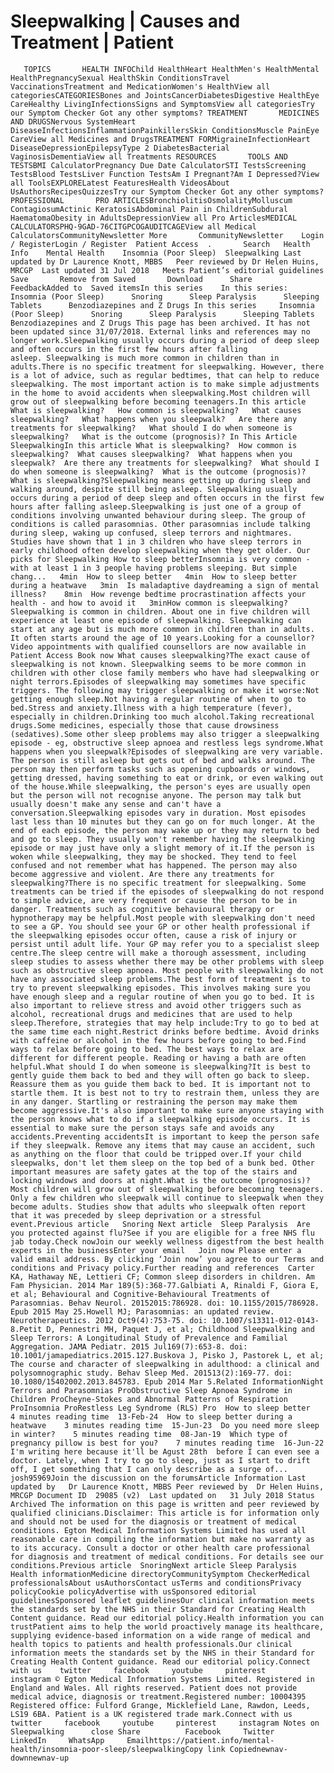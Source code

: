 # Sleepwalking | Causes and Treatment | Patient

       TOPICS       HEALTH INFOChild HealthHeart HealthMen's HealthMental HealthPregnancySexual HealthSkin ConditionsTravel VaccinationsTreatment and MedicationWomen's HealthView all categoriesCATEGORIESBones and JointsCancerDiabetesDigestive HealthEye CareHealthy LivingInfectionsSigns and SymptomsView all categoriesTry our Symptom Checker Got any other symptoms? TREATMENT       MEDICINES AND DRUGSNervous SystemHeart DiseaseInfectionsInflammationPainkillersSkin ConditionsMuscle PainEye CareView all Medicines and DrugsTREATMENT FORMigraineInfectionHeart DiseaseDepressionEpilepsyType 2 DiabetesBacterial VaginosisDementiaView all Treatments RESOURCES       TOOLS AND TESTSBMI CalculatorPregnancy Due Date CalculatorSTI TestsScreening TestsBlood TestsLiver Function TestsAm I Pregnant?Am I Depressed?View all ToolsEXPLORELatest FeaturesHealth VideosAbout UsAuthorsRecipesQuizzesTry our Symptom Checker Got any other symptoms? PROFESSIONAL       PRO ARTICLESBronchiolitisOsmolalityMolluscum ContagiosumActinic KeratosisAbdominal Pain in ChildrenSubdural HaematomaObesity in AdultsDepressionView all Pro ArticlesMEDICAL CALCULATORSPHQ-9GAD-76CITGPCOGAUDITCAGEView all Medical CalculatorsCommunityNewsletter More       CommunityNewsletter    Login / RegisterLogin / Register  Patient Access  .       Search   Health Info    Mental Health    Insomnia (Poor Sleep)  Sleepwalking Last updated by Dr Laurence Knott, MBBS   Peer reviewed by Dr Helen Huins, MRCGP  Last updated 31 Jul 2018   Meets Patient’s editorial guidelines            Save       Remove from Saved       Download      Share      FeedbackAdded to  Saved itemsIn this series    In this series:     Insomnia (Poor Sleep)      Snoring      Sleep Paralysis      Sleeping Tablets      Benzodiazepines and Z Drugs In this series     Insomnia (Poor Sleep)      Snoring      Sleep Paralysis      Sleeping Tablets      Benzodiazepines and Z Drugs This page has been archived. It has not been updated since 31/07/2018. External links and references may no longer work.Sleepwalking usually occurs during a period of deep sleep and often occurs in the first few hours after falling asleep. Sleepwalking is much more common in children than in adults.There is no specific treatment for sleepwalking. However, there is a lot of advice, such as regular bedtimes, that can help to reduce sleepwalking. The most important action is to make simple adjustments in the home to avoid accidents when sleepwalking.Most children will grow out of sleepwalking before becoming teenagers.In this article   What is sleepwalking?   How common is sleepwalking?   What causes sleepwalking?   What happens when you sleepwalk?   Are there any treatments for sleepwalking?   What should I do when someone is sleepwalking?   What is the outcome (prognosis)? In This Article     SleepwalkingIn this article What is sleepwalking?  How common is sleepwalking?  What causes sleepwalking?  What happens when you sleepwalk?  Are there any treatments for sleepwalking?  What should I do when someone is sleepwalking?  What is the outcome (prognosis)? What is sleepwalking?Sleepwalking means getting up during sleep and walking around, despite still being asleep. Sleepwalking usually occurs during a period of deep sleep and often occurs in the first few hours after falling asleep.Sleepwalking is just one of a group of conditions involving unwanted behaviour during sleep. The group of conditions is called parasomnias. Other parasomnias include talking during sleep, waking up confused, sleep terrors and nightmares. Studies have shown that 1 in 3 children who have sleep terrors in early childhood often develop sleepwalking when they get older. Our picks for Sleepwalking How to sleep betterInsomnia is very common - with at least 1 in 3 people having problems sleeping. But simple chang...   4min  How to sleep better   4min  How to sleep better during a heatwave   3min  Is maladaptive daydreaming a sign of mental illness?    8min  How revenge bedtime procrastination affects your health - and how to avoid it   3minHow common is sleepwalking?Sleepwalking is common in children. About one in five children will experience at least one episode of sleepwalking. Sleepwalking can start at any age but is much more common in children than in adults. It often starts around the age of 10 years.Looking for a counsellor?Video appointments with qualified counsellors are now available in Patient Access Book now What causes sleepwalking?The exact cause of sleepwalking is not known. Sleepwalking seems to be more common in children with other close family members who have had sleepwalking or night terrors.Episodes of sleepwalking may sometimes have specific triggers. The following may trigger sleepwalking or make it worse:Not getting enough sleep.Not having a regular routine of when to go to bed.Stress and anxiety.Illness with a high temperature (fever), especially in children.Drinking too much alcohol.Taking recreational drugs.Some medicines, especially those that cause drowsiness (sedatives).Some other sleep problems may also trigger a sleepwalking episode - eg, obstructive sleep apnoea and restless legs syndrome.What happens when you sleepwalk?Episodes of sleepwalking are very variable. The person is still asleep but gets out of bed and walks around. The person may then perform tasks such as opening cupboards or windows, getting dressed, having something to eat or drink, or even walking out of the house.While sleepwalking, the person's eyes are usually open but the person will not recognise anyone. The person may talk but usually doesn't make any sense and can't have a conversation.Sleepwalking episodes vary in duration. Most episodes last less than 10 minutes but they can go on for much longer. At the end of each episode, the person may wake up or they may return to bed and go to sleep. They usually won't remember having the sleepwalking episode or may just have only a slight memory of it.If the person is woken while sleepwalking, they may be shocked. They tend to feel confused and not remember what has happened. The person may also become aggressive and violent. Are there any treatments for sleepwalking?There is no specific treatment for sleepwalking. Some treatments can be tried if the episodes of sleepwalking do not respond to simple advice, are very frequent or cause the person to be in danger. Treatments such as cognitive behavioural therapy or hypnotherapy may be helpful.Most people with sleepwalking don't need to see a GP. You should see your GP or other health professional if the sleepwalking episodes occur often, cause a risk of injury or persist until adult life. Your GP may refer you to a specialist sleep centre.The sleep centre will make a thorough assessment, including sleep studies to assess whether there may be other problems with sleep such as obstructive sleep apnoea. Most people with sleepwalking do not have any associated sleep problems.The best form of treatment is to try to prevent sleepwalking episodes. This involves making sure you have enough sleep and a regular routine of when you go to bed. It is also important to relieve stress and avoid other triggers such as alcohol, recreational drugs and medicines that are used to help sleep.Therefore, strategies that may help include:Try to go to bed at the same time each night.Restrict drinks before bedtime. Avoid drinks with caffeine or alcohol in the few hours before going to bed.Find ways to relax before going to bed. The best ways to relax are different for different people. Reading or having a bath are often helpful.What should I do when someone is sleepwalking?It is best to gently guide them back to bed and they will often go back to sleep. Reassure them as you guide them back to bed. It is important not to startle them. It is best not to try to restrain them, unless they are in any danger. Startling or restraining the person may make them become aggressive.It's also important to make sure anyone staying with the person knows what to do if a sleepwalking episode occurs. It is essential to make sure the person stays safe and avoids any accidents.Preventing accidentsIt is important to keep the person safe if they sleepwalk. Remove any items that may cause an accident, such as anything on the floor that could be tripped over.If your child sleepwalks, don't let them sleep on the top bed of a bunk bed. Other important measures are safety gates at the top of the stairs and locking windows and doors at night.What is the outcome (prognosis)?Most children will grow out of sleepwalking before becoming teenagers. Only a few children who sleepwalk will continue to sleepwalk when they become adults. Studies show that adults who sleepwalk often report that it was preceded by sleep deprivation or a stressful event.Previous article   Snoring Next article  Sleep Paralysis  Are you protected against flu?See if you are eligible for a free NHS flu jab today.Check nowJoin our weekly wellness digestfrom the best health experts in the businessEnter your email   Join now Please enter a valid email address. By clicking ‘Join now’ you agree to our Terms and conditions and Privacy policy.Further reading and references  Carter KA, Hathaway NE, Lettieri CF; Common sleep disorders in children. Am Fam Physician. 2014 Mar 189(5):368-77.Galbiati A, Rinaldi F, Giora E, et al; Behavioural and Cognitive-Behavioural Treatments of Parasomnias. Behav Neurol. 20152015:786928. doi: 10.1155/2015/786928. Epub 2015 May 25.Howell MJ; Parasomnias: an updated review. Neurotherapeutics. 2012 Oct9(4):753-75. doi: 10.1007/s13311-012-0143-8.Petit D, Pennestri MH, Paquet J, et al; Childhood Sleepwalking and Sleep Terrors: A Longitudinal Study of Prevalence and Familial Aggregation. JAMA Pediatr. 2015 Jul169(7):653-8. doi: 10.1001/jamapediatrics.2015.127.Buskova J, Pisko J, Pastorek L, et al; The course and character of sleepwalking in adulthood: a clinical and polysomnographic study. Behav Sleep Med. 201513(2):169-77. doi: 10.1080/15402002.2013.845783. Epub 2014 Mar 5.Related InformationNight Terrors and Parasomnias ProObstructive Sleep Apnoea Syndrome in Children ProCheyne-Stokes and Abnormal Patterns of Respiration ProInsomnia ProRestless Leg Syndrome (RLS) Pro  How to sleep better    4 minutes reading time  13-Feb-24  How to sleep better during a heatwave    3 minutes reading time  15-Jun-23  Do you need more sleep in winter?    5 minutes reading time  08-Jan-19  Which type of pregnancy pillow is best for you?    7 minutes reading time  16-Jun-22  I'm writing here because it'll be Agust 28th  before I can even see a doctor. Lately, when I try to go to sleep, just as I start to drift off, I get something that I can only describe as a surge of...   josh95969Join the discussion on the forumsArticle Information Last updated by   Dr Laurence Knott, MBBS Peer reviewed by  Dr Helen Huins, MRCGP Document ID  29085 (v2)  Last updated on   31 July 2018 Status  Archived The information on this page is written and peer reviewed by qualified clinicians.Disclaimer: This article is for information only and should not be used for the diagnosis or treatment of medical conditions. Egton Medical Information Systems Limited has used all reasonable care in compiling the information but make no warranty as to its accuracy. Consult a doctor or other health care professional for diagnosis and treatment of medical conditions. For details see our conditions.Previous article  SnoringNext article Sleep Paralysis Health informationMedicine directoryCommunitySymptom CheckerMedical professionalsAbout usAuthorsContact usTerms and conditionsPrivacy policyCookie policyAdvertise with usSponsored editorial guidelinesSponsored leaflet guidelinesOur clinical information meets the standards set by the NHS in their Standard for Creating Health Content guidance. Read our editorial policy.Health information you can trustPatient aims to help the world proactively manage its healthcare, supplying evidence-based information on a wide range of medical and health topics to patients and health professionals.Our clinical information meets the standards set by the NHS in their Standard for Creating Health Content guidance. Read our editorial policy.Connect with us    twitter     facebook     youtube     pinterest     instagram © Egton Medical Information Systems Limited. Registered in England and Wales. All rights reserved. Patient does not provide medical advice, diagnosis or treatment.Registered number: 10004395 Registered office: Fulford Grange, Micklefield Lane, Rawdon, Leeds, LS19 6BA. Patient is a UK registered trade mark.Connect with us    twitter     facebook     youtube     pinterest     instagram Notes on Sleepwalking      close Share          Facebook     Twitter     LinkedIn     WhatsApp     Emailhttps://patient.info/mental-health/insomnia-poor-sleep/sleepwalkingCopy link Copiednewnav-downnewnav-up


